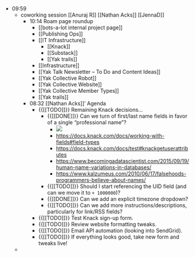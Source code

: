 - 09:59
    - coworking session [[Anuraj R]] [[Nathan Acks]] [[JennaD]]
        - 10:14 Roam page roundup
            - [[bots-a-lot internal project page]]
            - [[Publishing Ops]]
            - [[IT Infrastructure]]
                - [[Knack]]
                - [[Substack]]
                - [[Yak trails]]
            - [[Infrastructure]]
            - [[Yak Talk Newsletter – To Do and Content Ideas]]
            - [[Yak Collective Robot]]
            - [[Yak Collective Website]]
            - [[Yak Collective Member Types]]
            - [[Yak trails]]
        - 08:32 [[Nathan Acks]]’ Agenda
            - {{[[TODO]]}} Remaining Knack decisions…
                - {{[[DONE]]}} Can we turn of first/last name fields in favor of a single “professional name”?
                    - ![](https://firebasestorage.googleapis.com/v0/b/firescript-577a2.appspot.com/o/imgs%2Fapp%2FArtOfGig%2FZe099n3V2r.jpg?alt=media&token=65d23484-5d69-4661-bc9f-fd30e5c4bc55)
                    - https://docs.knack.com/docs/working-with-fields#field-types
                    - https://docs.knack.com/docs/test#knackgetuserattributes
                    - https://www.becomingadatascientist.com/2015/09/19/human-name-variations-in-databases/
                    - https://www.kalzumeus.com/2010/06/17/falsehoods-programmers-believe-about-names/
                - {{[[TODO]]}} Should I start referencing the UID field (and can we move it to `+ 1000000`)?
                - {{[[DONE]]}} Can we add an explicit timezone dropdown?
                - {{[[TODO]]}} Can we add more instructions/descriptions, particularly for link/RSS fields?
            - {{[[TODO]]}} Test Knack sign-up form.
            - {{[[TODO]]}} Review website formatting tweaks.
            - {{[[TODO]]}} Email API automation (looking into SendGrid).
            - {{[[TODO]]}} If everything looks good, take new form and tweaks live!
    - 
